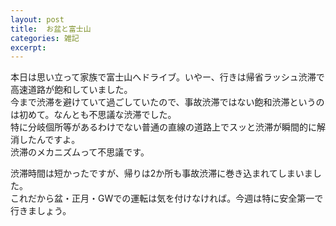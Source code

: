 ```yaml
---
layout: post
title:  お盆と富士山
categories: 雑記
excerpt: 
---
```

本日は思い立って家族で富士山へドライブ。いやー、行きは帰省ラッシュ渋滞で高速道路が飽和していました。  
今まで渋滞を避けていて過ごしていたので、事故渋滞ではない飽和渋滞というのは初めて。なんとも不思議な渋滞でした。  
特に分岐個所等があるわけでない普通の直線の道路上でスッと渋滞が瞬間的に解消したんですよ。  
渋滞のメカニズムって不思議です。  

渋滞時間は短かったですが、帰りは2か所も事故渋滞に巻き込まれてしまいました。  
これだから盆・正月・GWでの運転は気を付けなければ。今週は特に安全第一で行きましょう。